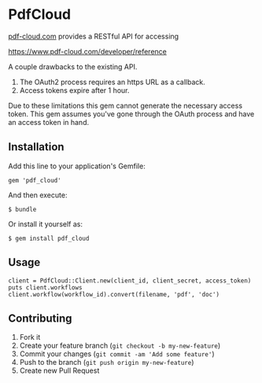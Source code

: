 # PdfCloud

[pdf-cloud.com](https://www.pdf-cloud.com/) provides a RESTful API for accessing

https://www.pdf-cloud.com/developer/reference

A couple drawbacks to the existing API.
1) The OAuth2 process requires an https URL as a callback.
2) Access tokens expire after 1 hour.

Due to these limitations this gem cannot generate the necessary access token.
This gem assumes you've gone through the OAuth process and have an access token in hand.


## Installation

Add this line to your application's Gemfile:

    gem 'pdf_cloud'

And then execute:

    $ bundle

Or install it yourself as:

    $ gem install pdf_cloud

## Usage

~~~
client = PdfCloud::Client.new(client_id, client_secret, access_token)
puts client.workflows
client.workflow(workflow_id).convert(filename, 'pdf', 'doc')
~~~

## Contributing

1. Fork it
2. Create your feature branch (`git checkout -b my-new-feature`)
3. Commit your changes (`git commit -am 'Add some feature'`)
4. Push to the branch (`git push origin my-new-feature`)
5. Create new Pull Request
